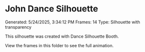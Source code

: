 # John Dance Silhouette
Generated: 5/24/2025, 3:34:12 PM
Frames: 14
Type: Silhouette with transparency
    
This silhouette was created with Dance Silhouette Booth.
    
View the frames in this folder to see the full animation.